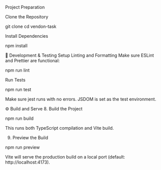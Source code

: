 Project Preparation

Clone the Repository

git clone <your-repo-url>
cd vendon-task

Install Dependencies

npm install

🧪 Development & Testing Setup
Linting and Formatting
Make sure ESLint and Prettier are functional:

npm run lint

Run Tests

npm run test

Make sure jest runs with no errors. JSDOM is set as the test environment.

⚙️ Build and Serve
8. Build the Project

npm run build

This runs both TypeScript compilation and Vite build.

9. Preview the Build

npm run preview

Vite will serve the production build on a local port (default: http://localhost:4173).

